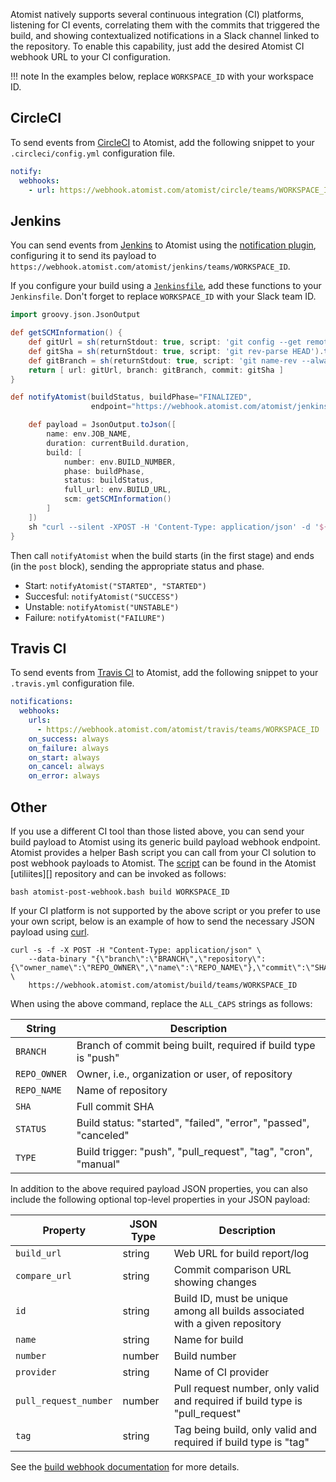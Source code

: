 Atomist natively supports several continuous integration
(CI) platforms, listening for CI events, correlating them with the
commits that triggered the build, and showing contextualized
notifications in a Slack channel linked to the repository.  To enable
this capability, just add the desired Atomist CI
webhook URL to your CI configuration.

!!! note
    In the examples below, replace `WORKSPACE_ID` with your workspace ID.

## CircleCI

To send events from [CircleCI][circleci] to Atomist, add the following
snippet to your `.circleci/config.yml` configuration file.

```yaml
notify:
  webhooks:
    - url: https://webhook.atomist.com/atomist/circle/teams/WORKSPACE_ID
```

[circleci]: https://circleci.com/ (CircleCI)

## Jenkins

You can send events from [Jenkins][jenkins] to Atomist using
the [notification plugin][not-plugin], configuring it to send its
payload to
`https://webhook.atomist.com/atomist/jenkins/teams/WORKSPACE_ID`.

If you configure your build using a [`Jenkinsfile`][jenkinsfile], add
these functions to your `Jenkinsfile`.  Don't forget to replace
`WORKSPACE_ID` with your Slack team ID.

```groovy
import groovy.json.JsonOutput

def getSCMInformation() {
    def gitUrl = sh(returnStdout: true, script: 'git config --get remote.origin.url').trim()
    def gitSha = sh(returnStdout: true, script: 'git rev-parse HEAD').trim()
    def gitBranch = sh(returnStdout: true, script: 'git name-rev --always --name-only HEAD').trim().replace('remotes/origin/', '')
    return [ url: gitUrl, branch: gitBranch, commit: gitSha ]
}

def notifyAtomist(buildStatus, buildPhase="FINALIZED",
                  endpoint="https://webhook.atomist.com/atomist/jenkins/teams/WORKSPACE_ID") {

    def payload = JsonOutput.toJson([
        name: env.JOB_NAME,
        duration: currentBuild.duration,
        build: [
            number: env.BUILD_NUMBER,
            phase: buildPhase,
            status: buildStatus,
            full_url: env.BUILD_URL,
            scm: getSCMInformation()
        ]
    ])
    sh "curl --silent -XPOST -H 'Content-Type: application/json' -d '${payload}' ${endpoint}"
}
```

Then call `notifyAtomist` when the build starts (in the first
stage) and ends (in the `post` block), sending the appropriate
status and phase.

-   Start: `notifyAtomist("STARTED", "STARTED")`
-   Succesful: `notifyAtomist("SUCCESS")`
-   Unstable: `notifyAtomist("UNSTABLE")`
-   Failure: `notifyAtomist("FAILURE")`

[jenkins]: https://jenkins.io/ (Jenkins)
[not-plugin]: https://wiki.jenkins-ci.org/display/JENKINS/Notification+Plugin (Jenkins Notification Plugin)
[jenkinsfile]: https://jenkins.io/doc/book/pipeline/jenkinsfile/ (Jenkinsfile)

## Travis CI

To send events from [Travis CI][travisci] to Atomist, add the
following snippet to your `.travis.yml` configuration file.

```yaml
notifications:
  webhooks:
    urls:
      - https://webhook.atomist.com/atomist/travis/teams/WORKSPACE_ID
    on_success: always
    on_failure: always
    on_start: always
    on_cancel: always
    on_error: always
```

[travisci]: https://travis-ci.org (Travis CI)

## Other

If you use a different CI tool than those listed above, you can send
your build payload to Atomist using its generic build payload webhook
endpoint.  Atomist provides a helper Bash script you can call from
your CI solution to post webhook payloads to Atomist.  The
[script][webhook-script] can be found in the Atomist [utiliites][]
repository and can be invoked as follows:

```
bash atomist-post-webhook.bash build WORKSPACE_ID
```

If your CI platform is not supported by the above script or you prefer
to use your own script, below is an example of how to send the
necessary JSON payload using [curl][].

```
curl -s -f -X POST -H "Content-Type: application/json" \
    --data-binary "{\"branch\":\"BRANCH\",\"repository\":{\"owner_name\":\"REPO_OWNER\",\"name\":\"REPO_NAME\"},\"commit\":\"SHA\",\"status\":\"STATUS\",\"type\":\"TYPE\"}" \
    https://webhook.atomist.com/atomist/build/teams/WORKSPACE_ID
```

When using the above command, replace the `ALL_CAPS` strings as
follows:

String | Description
-------|------------
`BRANCH` | Branch of commit being built, required if build type is "push"
`REPO_OWNER` | Owner, i.e., organization or user, of repository
`REPO_NAME` | Name of repository
`SHA` | Full commit SHA
`STATUS` | Build status: "started", "failed", "error", "passed", "canceled"
`TYPE` | Build trigger: "push", "pull_request", "tag", "cron", "manual"

In addition to the above required payload JSON properties, you can
also include the following optional top-level properties in your JSON
payload:

Property | JSON Type | Description
---------|------|------------
`build_url` | string | Web URL for build report/log
`compare_url` | string | Commit comparison URL showing changes
`id` | string | Build ID, must be unique among all builds associated with a given repository
`name` | string | Name for build
`number` | number | Build number
`provider` | string | Name of CI provider
`pull_request_number` | number | Pull request number, only valid and required if build type is "pull_request"
`tag` | string | Tag being build, only valid and required if build type is "tag"

See the [build webhook documentation][build-webhook-docs] for more
details.

[webhook-script]: https://raw.githubusercontent.com/atomist/utilities/master/atomist-post-webhook.bash (Atomist Webhook Utility Script)
[utilities]: https://github.com/atomist/utilities (Atomist Utilities Repository)
[curl]: https://curl.haxx.se/ (curl)
[build-webhook-docs]: https://atomisthq.github.io/build.html (Atomist Build Webhook Documentation)
